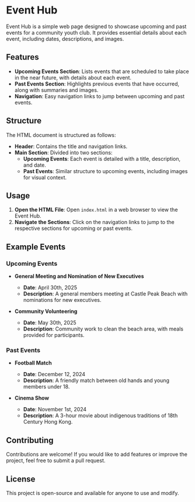 # Event Hub

Event Hub is a simple web page designed to showcase upcoming and past events for a community youth club. It provides essential details about each event, including dates, descriptions, and images.

## Features

- **Upcoming Events Section**: Lists events that are scheduled to take place in the near future, with details about each event.
- **Past Events Section**: Highlights previous events that have occurred, along with summaries and images.
- **Navigation**: Easy navigation links to jump between upcoming and past events.

## Structure

The HTML document is structured as follows:

- **Header**: Contains the title and navigation links.
- **Main Section**: Divided into two sections:
  - **Upcoming Events**: Each event is detailed with a title, description, and date.
  - **Past Events**: Similar structure to upcoming events, including images for visual context.

## Usage

1. **Open the HTML File**: Open `index.html` in a web browser to view the Event Hub.
2. **Navigate the Sections**: Click on the navigation links to jump to the respective sections for upcoming or past events.

## Example Events

### Upcoming Events
- **General Meeting and Nomination of New Executives**
  - **Date**: April 30th, 2025
  - **Description**: A general members meeting at Castle Peak Beach with nominations for new executives.

- **Community Volunteering**
  - **Date**: May 30th, 2025
  - **Description**: Community work to clean the beach area, with meals provided for participants.

### Past Events
- **Football Match**
  - **Date**: December 12, 2024
  - **Description**: A friendly match between old hands and young members under 18.

- **Cinema Show**
  - **Date**: November 1st, 2024
  - **Description**: A 3-hour movie about indigenous traditions of 18th Century Hong Kong.

## Contributing

Contributions are welcome! If you would like to add features or improve the project, feel free to submit a pull request.

## License

This project is open-source and available for anyone to use and modify.